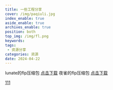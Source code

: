 ```yaml
---
title: 一些工程分享
cover: /img/paqiuli.jpg
index_enable: true
aside_enable: true
archives_enable: true
position: both
top_img: /img/fl.png
keywords: 
tags:
 - 资源分享
categories: 资源
date: 2024-04-22
---
```

lunate的flp压缩包 [点击下载](/download/lunate.zip)
夜雀的flp压缩包 [点击下载](/download/雀.zip)

[111](/download/Nightbird.mp3)

<script src="https://utteranc.es/client.js"
        repo="AkinaBaKa/akinabaka@github.io"
        issue-term="pathname"
        theme="github-light"
        crossorigin="anonymous"
        async>
</script>